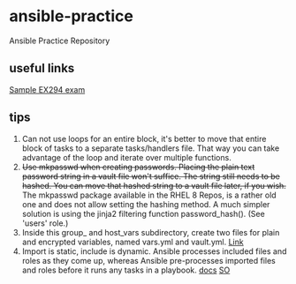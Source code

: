 # ansible-practice
Ansible Practice Repository

## useful links
[Sample EX294 exam](https://www.lisenet.com/2019/ansible-sample-exam-for-ex407/)

## tips

1. Can not use loops for an entire block, it's better to move that entire block of tasks to a separate tasks/handlers file. That way you can take advantage of the loop and iterate over multiple functions.
2. ~~Use mkpasswd when creating passwords. Placing the plain text password string in a vault file won't suffice. The string still needs to be hashed. You can move that hashed string to a vault file later, if you wish.~~ The mkpasswd package available in the RHEL 8 Repos, is a rather old one and does not allow setting the hashing method. A much simpler solution is using the jinja2 filtering function password_hash(). (See 'users' role.)
3. Inside this group_ and host_vars subdirectory, create two files for plain and encrypted variables, named vars.yml and vault.yml. [Link](https://docs.ansible.com/ansible/latest/user_guide/playbooks_best_practices.html#keep-vaulted-variables-safely-visible)
4. Import is static, include is dynamic. Ansible processes included files and roles as they come up, whereas Ansible pre-processes imported files and roles before it runs any tasks in a playbook. [docs](https://docs.ansible.com/ansible/latest/user_guide/playbooks_reuse.html#playbooks-reuse)  [SO](https://serverfault.com/questions/875247/whats-the-difference-between-include-tasks-and-import-tasks)
